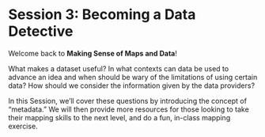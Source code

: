 # Session 3: Becoming a Data Detective

Welcome back to **Making Sense of Maps and Data**!

What makes a dataset useful? In what contexts can data be used to advance an idea and when should be wary of the limitations of using certain data? How should we consider the information given by the data providers?

In this Session, we’ll cover these questions by introducing the concept of “metadata.” We will then provide more resources for those looking to take their mapping skills to the next level, and do a fun, in-class mapping exercise. 
